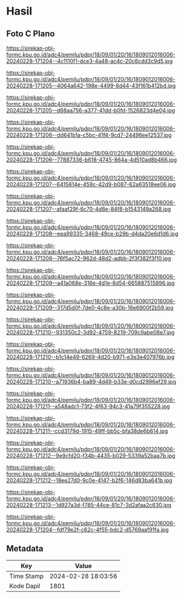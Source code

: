 # Hasil

## Foto C Plano

https://sirekap-obj-formc.kpu.go.id/adc4/pemilu/pdpr/18/09/01/20/16/1809012016006-20240228-171204--4c1110f1-dce3-4a48-ac4c-20c6cdd3c9d5.jpg

https://sirekap-obj-formc.kpu.go.id/adc4/pemilu/pdpr/18/09/01/20/16/1809012016006-20240228-171205--4064a642-198e-4499-8d44-43f161b412bd.jpg

https://sirekap-obj-formc.kpu.go.id/adc4/pemilu/pdpr/18/09/01/20/16/1809012016006-20240228-171205--d68aa756-a377-41dd-b0fd-1526823d4e04.jpg

https://sirekap-obj-formc.kpu.go.id/adc4/pemilu/pdpr/18/09/01/20/16/1809012016006-20240228-171206--dd641b1a-c5bc-41f4-9cd7-24496ee12537.jpg

https://sirekap-obj-formc.kpu.go.id/adc4/pemilu/pdpr/18/09/01/20/16/1809012016006-20240228-171206--77887336-b618-4745-864a-4d510ad8b466.jpg

https://sirekap-obj-formc.kpu.go.id/adc4/pemilu/pdpr/18/09/01/20/16/1809012016006-20240228-171207--6415614e-459c-42d9-b087-62a63518ee06.jpg

https://sirekap-obj-formc.kpu.go.id/adc4/pemilu/pdpr/18/09/01/20/16/1809012016006-20240228-171207--afaaf29f-6c70-4d8e-84f8-b1543149a268.jpg

https://sirekap-obj-formc.kpu.go.id/adc4/pemilu/pdpr/18/09/01/20/16/1809012016006-20240228-171208--eea99335-3468-49ce-b29b-d4da20e6d1d6.jpg

https://sirekap-obj-formc.kpu.go.id/adc4/pemilu/pdpr/18/09/01/20/16/1809012016006-20240228-171208--76f5ac72-962d-48d2-adbb-2f3f382f3f10.jpg

https://sirekap-obj-formc.kpu.go.id/adc4/pemilu/pdpr/18/09/01/20/16/1809012016006-20240228-171209--a41a068e-316e-4d1e-8d54-665887515896.jpg

https://sirekap-obj-formc.kpu.go.id/adc4/pemilu/pdpr/18/09/01/20/16/1809012016006-20240228-171209--317d5d0f-7de0-4c8e-a30b-16e6900f2b59.jpg

https://sirekap-obj-formc.kpu.go.id/adc4/pemilu/pdpr/18/09/01/20/16/1809012016006-20240228-171210--931350c2-3d92-4759-8219-709c9abe08e7.jpg

https://sirekap-obj-formc.kpu.go.id/adc4/pemilu/pdpr/18/09/01/20/16/1809012016006-20240228-171210--b1c14e49-6269-4d20-b971-e3e3e407976b.jpg

https://sirekap-obj-formc.kpu.go.id/adc4/pemilu/pdpr/18/09/01/20/16/1809012016006-20240228-171210--a71936b4-ba89-4d49-b33e-d0cd2996ef29.jpg

https://sirekap-obj-formc.kpu.go.id/adc4/pemilu/pdpr/18/09/01/20/16/1809012016006-20240228-171211--a548adc1-73f2-4f63-94c3-41a79f355228.jpg

https://sirekap-obj-formc.kpu.go.id/adc4/pemilu/pdpr/18/09/01/20/16/1809012016006-20240228-171211--ccd3179d-1915-49ff-bb5c-bfa38de6b614.jpg

https://sirekap-obj-formc.kpu.go.id/adc4/pemilu/pdpr/18/09/01/20/16/1809012016006-20240228-171212--9e9cfd20-f34b-4435-b029-5339a52baa7b.jpg

https://sirekap-obj-formc.kpu.go.id/adc4/pemilu/pdpr/18/09/01/20/16/1809012016006-20240228-171212--18ee27d0-9c0e-4147-b2f6-146d83ba641b.jpg

https://sirekap-obj-formc.kpu.go.id/adc4/pemilu/pdpr/18/09/01/20/16/1809012016006-20240228-171213--1d927a3d-f785-44ce-81c7-3d2afaa2c630.jpg

https://sirekap-obj-formc.kpu.go.id/adc4/pemilu/pdpr/18/09/01/20/16/1809012016006-20240228-171204--fdf79e2f-c62c-4f55-bdc2-d5769aaf91fa.jpg


## Metadata

| Key        | Value               |
| ---------- | ------------------- |
| Time Stamp | 2024-02-28 18:03:56 |
| Kode Dapil | 1801                |



